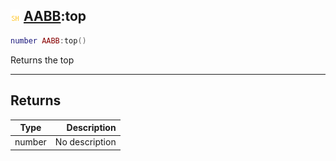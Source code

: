 ## ![shared](.gitbook/assets/shared.png) [AABB](./readme/AABB/README.md):top

```lua
number AABB:top()
```

Returns the top

------
## Returns

| Type   | Description |
| ------ | ----------: |
| number | No description |

